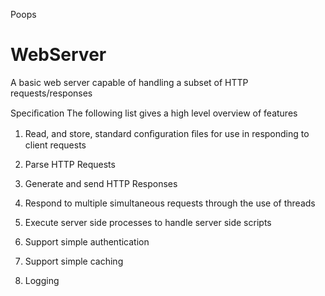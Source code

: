 
Poops

# WebServer
A basic web server capable of handling a subset of HTTP requests/responses

Speciﬁcation
The following list gives a high level overview of features

1. Read, and store, standard conﬁguration ﬁles for use in responding to client requests

2. Parse HTTP Requests

3. Generate and send HTTP Responses

4. Respond to multiple simultaneous requests through the use of threads

5. Execute server side processes to handle server side scripts

6. Support simple authentication

7. Support simple caching

8. Logging
